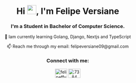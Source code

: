 <h1 align="center">Hi <img src="https://raw.githubusercontent.com/kaueMarques/kaueMarques/master/hi.gif" height="30px">, I'm Felipe Versiane</h1>
<h3 align="center">I'm a Student in Bachelor of Computer Science.</h3>
<p align="center">
🔭 Iam currently learning Golang, Django, Nextjs and TypeScript
</p>
<p align="center">
📫 Reach me through my email: felipeversiane09@gmail.com
</p>

<h3 align="center">Connect with me:</h3>
<p align="center">
<a href="https://instagram.com/felipeffv_" target="blank"><img align="center" src="https://raw.githubusercontent.com/rahuldkjain/github-profile-readme-generator/master/src/images/icons/Social/instagram.svg" alt="felipeffv_" height="30" width="40" /></a>
<a href="https://www.linkedin.com/in/felipeversiane/" target="blank"><img align="center" src="https://raw.githubusercontent.com/rahuldkjain/github-profile-readme-generator/master/src/images/icons/Social/linked-in-alt.svg" alt="7384" height="30" width="40" /></a>
</p>








